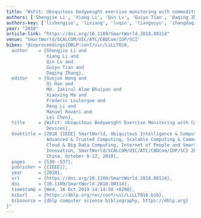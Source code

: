 ```yaml
---
title: "WiFit: Ubiquitous bodyweight exercise monitoring with commodity Wi-Fi devices"
authors: ['Shengjie Li', 'Xiang Li', 'Qin Lv', 'Guiyu Tian', 'Daqing Zhang 0001']
authors-key: ['lishengjie', 'lixiang', 'lvqin', 'tianguiyu', 'zhangdaqing']
year: "2018"
article-link: "https://doi.org/10.1109/SmartWorld.2018.00114"
venue: "SmartWorld/SCALCOM/UIC/ATC/CBDCom/IOP/SCI"
bibex: "@inproceedings{DBLP:conf/uic/LiLLT018,
  author    = {Shengjie Li and
               Xiang Li and
               Qin Lv and
               Guiyu Tian and
               Daqing Zhang},
  editor    = {Guojun Wang and
               Qi Han and
               Md. Zakirul Alam Bhuiyan and
               Xiaoxing Ma and
               Frederic Loulergue and
               Peng Li and
               Manuel Roveri and
               Lei Chen},
  title     = {WiFit: Ubiquitous Bodyweight Exercise Monitoring with Commodity Wi-Fi
               Devices},
  booktitle = {2018 {IEEE} SmartWorld, Ubiquitous Intelligence & Computing,
               Advanced & Trusted Computing, Scalable Computing & Communications,
               Cloud & Big Data Computing, Internet of People and Smart City
               Innovation, SmartWorld/SCALCOM/UIC/ATC/CBDCom/IOP/SCI 2018, Guangzhou,
               China, October 8-12, 2018},
  pages     = {530--537},
  publisher = {{IEEE}},
  year      = {2018},
  url       = {https://doi.org/10.1109/SmartWorld.2018.00114},
  doi       = {10.1109/SmartWorld.2018.00114},
  timestamp = {Wed, 16 Oct 2019 14:14:50 +0200},
  biburl    = {https://dblp.org/rec/conf/uic/LiLLT018.bib},
  bibsource = {dblp computer science bibliography, https://dblp.org}
}"
---
```

